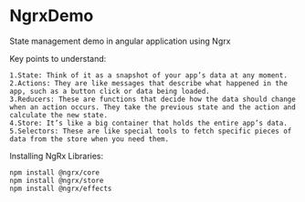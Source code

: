 # NgrxDemo
State management demo in angular application using Ngrx


Key points to understand:

    1.State: Think of it as a snapshot of your app’s data at any moment.
    2.Actions: They are like messages that describe what happened in the app, such as a button click or data being loaded.
    3.Reducers: These are functions that decide how the data should change when an action occurs. They take the previous state and the action and calculate the new state.
    4.Store: It’s like a big container that holds the entire app’s data.
    5.Selectors: These are like special tools to fetch specific pieces of data from the store when you need them.


Installing NgRx Libraries:
    
    npm install @ngrx/core
    npm install @ngrx/store
    npm install @ngrx/effects